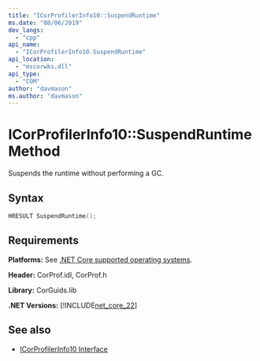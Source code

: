 ```yaml
---
title: "ICorProfilerInfo10::SuspendRuntime"
ms.date: "08/06/2019"
dev_langs:
  - "cpp"
api_name:
  - "ICorProfilerInfo10.SuspendRuntime"
api_location:
  - "mscorwks.dll"
api_type:
  - "COM"
author: "davmason"
ms.author: "davmason"
---
```

# ICorProfilerInfo10::SuspendRuntime Method

Suspends the runtime without performing a GC.

## Syntax

```cpp
HRESULT SuspendRuntime();
```

## Requirements

**Platforms:** See [.NET Core supported operating systems](../../../core/setup/index.md).

**Header:** CorProf.idl, CorProf.h

**Library:** CorGuids.lib

**.NET Versions:** [!INCLUDE[net_core_22](../../../../includes/net-core-30-md.md)]

## See also

- [ICorProfilerInfo10 Interface](../../../../docs/framework/unmanaged-api/profiling/icorprofilerinfo10-interface.md)
